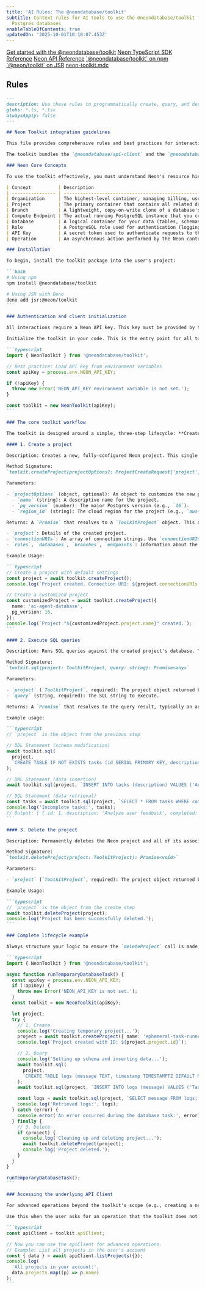 ```yaml
---
title: 'AI Rules: The @neondatabase/toolkit'
subtitle: Context rules for AI tools to use the @neondatabase/toolkit for ephemeral
  Postgres databases
enableTableOfContents: true
updatedOn: '2025-10-01T10:10:07.453Z'
---
```


<InfoBlock>
<DocsList title="Related docs" theme="docs">
  <a href="/docs/reference/neondatabase-toolkit">Get started with the @neondatabase/toolkit</a>
  <a href="/docs/reference/typescript-sdk">Neon TypeScript SDK Reference</a>
  <a href="/docs/reference/api-reference">Neon API Reference</a>
</DocsList>

<DocsList title="Repository" theme="repo">
  <a href="https://www.npmjs.com/package/@neondatabase/toolkit">`@neondatabase/toolkit` on npm</a>
  <a href="https://jsr.io/@neon/toolkit">`@neon/toolkit` on JSR</a>
  <a href="https://github.com/neondatabase-labs/ai-rules/blob/main/neon-toolkit.mdc">neon-toolkit.mdc</a>
</DocsList>
</InfoBlock>

<AIRule file="neon-toolkit.mdc" name="@neondatabase/toolkit" />

## Rules

````markdown
---
description: Use these rules to programmatically create, query, and destroy ephemeral Neon Postgres databases. Ideal for quick prototyping, testing, and temporary workflows.
globs: *.ts, *.tsx
alwaysApply: false
---

## Neon Toolkit integration guidelines

This file provides comprehensive rules and best practices for interacting with Neon using the `@neondatabase/toolkit`. This toolkit is a terse client designed specifically for scenarios where a temporary, fully-functional Postgres database is needed quickly. As an AI agent, this is your primary tool for tasks requiring database interaction without manual setup.

The toolkit bundles the `@neondatabase/api-client` and the `@neondatabase/serverless` driver to streamline the entire lifecycle of a database: creation, querying, and deletion.

### Neon Core Concepts

To use the toolkit effectively, you must understand Neon's resource hierarchy. While the toolkit simplifies this, knowing the concepts is crucial if you need to use the underlying `apiClient`.

| Concept          | Description                                                                                                                        | Analogy/Purpose                                                                                                 | Key Relationship                                                                                      |
| ---------------- | ---------------------------------------------------------------------------------------------------------------------------------- | --------------------------------------------------------------------------------------------------------------- | ----------------------------------------------------------------------------------------------------- |
| Organization     | The highest-level container, managing billing, users, and multiple projects.                                                       | A GitHub Organization or a company's cloud account.                                                             | Contains one or more Projects.                                                                        |
| Project          | The primary container that contains all related database resources for a single application or service.                            | A Git repository or a top-level folder for an application.                                                      | Lives within an Organization (or a personal account). Contains Branches.                              |
| Branch           | A lightweight, copy-on-write clone of a database's state at a specific point in time.                                              | A `git branch`. Used for isolated development, testing, staging, or previews without duplicating storage costs. | Belongs to a Project. Contains its own set of Databases and Roles, cloned from its parent.            |
| Compute Endpoint | The actual running PostgreSQL instance that you connect to. It provides the CPU and RAM for processing queries.                    | The "server" or "engine" for your database. It can be started, suspended (scaled to zero), and resized.         | Is attached to a single Branch. Your connection string points to a Compute Endpoint's hostname.       |
| Database         | A logical container for your data (tables, schemas, views) within a branch. It follows standard PostgreSQL conventions.            | A single database within a PostgreSQL server instance.                                                          | Exists within a Branch. A branch can have multiple databases.                                         |
| Role             | A PostgreSQL role used for authentication (logging in) and authorization (permissions to access data).                             | A database user account with a username and password.                                                           | Belongs to a Branch. Roles from a parent branch are copied to child branches upon creation.           |
| API Key          | A secret token used to authenticate requests to the Neon API. Keys have different scopes (Personal, Organization, Project-scoped). | A password for programmatic access, allowing you to manage all other Neon resources.                            | Authenticates actions on Organizations, Projects, Branches, etc.                                      |
| Operation        | An asynchronous action performed by the Neon control plane, such as creating a branch or starting a compute.                       | A background job or task. Its status can be polled to know when an action is complete.                          | Associated with a Project and often a specific Branch or Endpoint. Essential for scripting API calls. |

### Installation

To begin, install the toolkit package into the user's project:

```bash
# Using npm
npm install @neondatabase/toolkit

# Using JSR with Deno
deno add jsr:@neon/toolkit
```

### Authentication and client initialization

All interactions require a Neon API key. This key must be provided by the user, typically as an environment variable (`NEON_API_KEY`).

Initialize the toolkit in your code. This is the entry point for all toolkit operations.

```typescript
import { NeonToolkit } from '@neondatabase/toolkit';

// Best practice: Load API key from environment variables
const apiKey = process.env.NEON_API_KEY;

if (!apiKey) {
  throw new Error('NEON_API_KEY environment variable is not set.');
}

const toolkit = new NeonToolkit(apiKey);
```

### The core toolkit workflow

The toolkit is designed around a simple, three-step lifecycle: **Create -> Query -> Delete**.

#### 1. Create a project

Description: Creates a new, fully-configured Neon project. This single asynchronous call handles project creation, default branch setup, and returns an object containing everything needed for the next steps, including the database connection string.

Method Signature:
`toolkit.createProject(projectOptions?: ProjectCreateRequest['project']): Promise<ToolkitProject>`

Parameters:

- `projectOptions` (object, optional): An object to customize the new project.
  - `name` (string): A descriptive name for the project.
  - `pg_version` (number): The major Postgres version (e.g., `16`).
  - `region_id` (string): The cloud region for the project (e.g., `aws-us-east-1`).

Returns: A `Promise` that resolves to a `ToolkitProject` object. This object contains:

- `project`: Details of the created project.
- `connectionURIs`: An array of connection strings. Use `connectionURIs[0].connection_uri`.
- `roles`, `databases`, `branches`, `endpoints`: Information about the default resources created.

Example Usage:

```typescript
// Create a project with default settings
const project = await toolkit.createProject();
console.log(`Project created. Connection URI: ${project.connectionURIs[0].connection_uri}`);

// Create a customized project
const customizedProject = await toolkit.createProject({
  name: 'ai-agent-database',
  pg_version: 16,
});
console.log(`Project "${customizedProject.project.name}" created.`);
```

#### 2. Execute SQL queries

Description: Runs SQL queries against the created project's database. This method uses the Neon Serverless Driver, which automatically handles the connection using the provided `ToolkitProject` object.

Method Signature:
`toolkit.sql(project: ToolkitProject, query: string): Promise<any>`

Parameters:

- `project` (`ToolkitProject`, required): The project object returned by `toolkit.createProject()`.
- `query` (string, required): The SQL string to execute.

Returns: A `Promise` that resolves to the query result, typically an array of row objects for `SELECT` statements.

Example usage:

```typescript
// `project` is the object from the previous step

// DDL Statement (schema modification)
await toolkit.sql(
  project,
  `CREATE TABLE IF NOT EXISTS tasks (id SERIAL PRIMARY KEY, description TEXT, completed BOOLEAN DEFAULT FALSE);`
);

// DML Statement (data insertion)
await toolkit.sql(project, `INSERT INTO tasks (description) VALUES ('Analyze user feedback');`);

// DQL Statement (data retrieval)
const tasks = await toolkit.sql(project, `SELECT * FROM tasks WHERE completed = FALSE;`);
console.log('Incomplete tasks:', tasks);
// Output: [ { id: 1, description: 'Analyze user feedback', completed: false } ]
```

#### 3. Delete the project

Description: Permanently deletes the Neon project and all of its associated resources (data, branches, endpoints). This is the crucial cleanup step for ephemeral workflows. **This action is irreversible.**

Method Signature:
`toolkit.deleteProject(project: ToolkitProject): Promise<void>`

Parameters:

- `project` (`ToolkitProject`, required): The project object returned by `toolkit.createProject()`.

Example Usage:

```typescript
// `project` is the object from the create step
await toolkit.deleteProject(project);
console.log('Project has been successfully deleted.');
```

### Complete lifecycle example

Always structure your logic to ensure the `deleteProject` call is made, even if errors occur during the SQL execution phase. Using a `try...finally` block is a robust pattern for this.

```typescript
import { NeonToolkit } from '@neondatabase/toolkit';

async function runTemporaryDatabaseTask() {
  const apiKey = process.env.NEON_API_KEY;
  if (!apiKey) {
    throw new Error('NEON_API_KEY is not set.');
  }
  const toolkit = new NeonToolkit(apiKey);

  let project;
  try {
    // 1. Create
    console.log('Creating temporary project...');
    project = await toolkit.createProject({ name: 'ephemeral-task-runner' });
    console.log(`Project created with ID: ${project.project.id}`);

    // 2. Query
    console.log('Setting up schema and inserting data...');
    await toolkit.sql(
      project,
      `CREATE TABLE logs (message TEXT, timestamp TIMESTAMPTZ DEFAULT NOW());`
    );
    await toolkit.sql(project, `INSERT INTO logs (message) VALUES ('Task started');`);

    const logs = await toolkit.sql(project, `SELECT message FROM logs;`);
    console.log('Retrieved logs:', logs);
  } catch (error) {
    console.error('An error occurred during the database task:', error);
  } finally {
    // 3. Delete
    if (project) {
      console.log('Cleaning up and deleting project...');
      await toolkit.deleteProject(project);
      console.log('Project deleted.');
    }
  }
}

runTemporaryDatabaseTask();
```

### Accessing the underlying API Client

For advanced operations beyond the toolkit's scope (e.g., creating a new branch, managing roles, listing all projects), you can access the full Neon TypeScript SDK instance via the `apiClient` property.

Use this when the user asks for an operation that the toolkit does not directly expose.

```typescript
const apiClient = toolkit.apiClient;

// Now you can use the apiClient for advanced operations.
// Example: List all projects in the user's account
const { data } = await apiClient.listProjects({});
console.log(
  'All projects in your account:',
  data.projects.map((p) => p.name)
);
```
````
